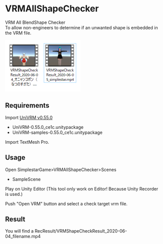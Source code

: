 # VRMAllShapeChecker

VRM All BlendShape Checker  
To allow non-engineers to determine if an unwanted shape is embedded in the VRM file.

![image](readme/main.jpg)

## Requirements

Import [UniVRM v0.55.0](https://github.com/vrm-c/UniVRM/releases)
- UniVRM-0.55.0_ce1c.unitypackage
- UniVRM-samples-0.55.0_ce1c.unitypackage  

Import TextMesh Pro.

## Usage

Open SimplestarGame>VRMAllShapeChecker>Scenes
- SampleScene  

Play on Unity Editor (This tool only work on Editor! Because Unity Recorder is used.)

Push "Open VRM" button and select a check target vrm file.

## Result

You will find a RecResult/VRMShapeCheckResult_2020-06-04_filename.mp4
